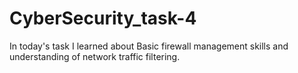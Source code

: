 # CyberSecurity_task-4
In today's task I learned about Basic firewall management skills and understanding of network traffic filtering.
